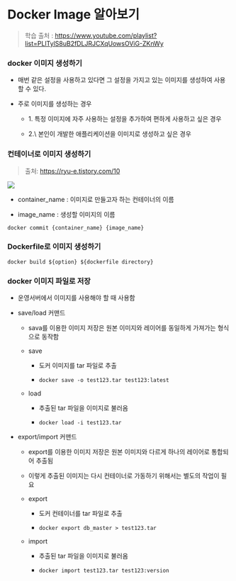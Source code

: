 # Docker Image 알아보기

> 학습 출처 : https://www.youtube.com/playlist?list=PLlTylS8uB2fDLJRJCXqUowsOViG-ZKnWy

### docker 이미지 생성하기

- 매번 같은 설정을 사용하고 있다면 그 설정을 가지고 있는 이미지를 생성하여 사용할 수 있다.

- 주로 이미지를 생성하는 경우

    - 1\. 특정 이미지에 자주 사용하는 설정을 추가하여 편하게 사용하고 싶은 경우
 
    - 2.\ 본인이 개발한 애플리케이션을 이미지로 생성하고 싶은 경우
 
### 컨테이너로 이미지 생성하기

> 출처: https://ryu-e.tistory.com/10
<img src="https://img1.daumcdn.net/thumb/R1280x0/?scode=mtistory2&fname=https%3A%2F%2Fblog.kakaocdn.net%2Fdn%2FcwqqnI%2FbtqGirJZeYI%2FVDDrOm1xBtLlgHM3quteoK%2Fimg.png">

- container_name : 이미지로 만들고자 하는 컨테이너의 이름

- image_name : 생성할 이미지의 이름

```docker
docker commit {container_name} {image_name}
```

### Dockerfile로 이미지 생성하기

```docker
docker build ${option} ${dockerfile directory}
```

### docker 이미지 파일로 저장

- 운영서버에서 이미지를 사용해야 할 때 사용함

-  save/load 커맨드

    - sava를 이용한 이미지 저장은 원본 이미지와 레이어를 동일하게 가져가는 형식으로 동작함

    - save
        
        - 도커 이미지를 tar 파일로 추출
 
        - `docker save -o test123.tar test123:latest`
 
    - load

        - 추출된 tar 파일을 이미지로 불러옴
     
        - `docker load -i test123.tar`

-  export/import 커맨드

    - export를 이용한 이미지 저장은 원본 이미지와 다르게 하나의 레이어로 통합되어 추출됨
 
    - 이렇게 추출된 이미지는 다시 컨테이너로 가동하기 위해서는 별도의 작업이 필요
 
    - export

        - 도커 컨테이너를 tar 파일로 추출
     
        - `docker export db_master > test123.tar`
    
    - import
 
        - 추출된 tar 파일을 이미지로 불러옴
     
        - `docker import test123.tar test123:version`

